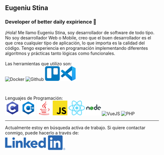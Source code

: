 ## Eugeniu Stina
### Developer of better daily expirience 🚀

¡Hola! Me llamo Eugeniu Stina, soy desarrollador de software de todo tipo.
No soy desarrollador Web o Mobile, creo que el buen desarrollador es el que crea cualquier típo de aplicación, lo que importa es la calidad del código.
Tengo experiencia en programación implementando diferentes algoritmos y prácticas tanto lógicas como funcionales.
<br><br>
Las herramientas que utilizo son:
<br>
<img src="https://www.docker.com/sites/default/files/d8/2019-07/Moby-logo.png" height="48" title="Docker" alt="Docker">
<img src="https://github.githubassets.com/images/modules/logos_page/Octocat.png" height="48" title="Github" alt="Github">
<img src="./trello-mark-blue.png" height="48" title="Trello" alt="Trello">
<img src="./vsc.png" height="48" title="Visual Studio Code" alt="Visual Studio Code">

<br>

Lenguajes de Programación:   
<img src="./c-programming.svg" height="48" title="C" alt="C">
<img src="./c-plus.svg" height="48" title="C++" alt="C++">
<img src="./java.svg" height="48" title="Java" alt="Java">
<img src="./javascript.svg" height="48" title="JavaScript" alt="JavaScript">
<img src="./react.svg" height="48" title="ReactJS" alt="ReactJS">
<img src="./nodejs.svg" height="48" title="NodeJS" alt="NodeJS">
<img src="https://vuejs.org/images/logo.png" height="48" title="VueJS" alt="VueJS">
<img src="https://www.php.net/images/logos/php-logo-bigger.png" height="48" title="PHP" alt="PHP">

---

Actualmente estoy en búsqueda activa de trabajo.
Si quiere contactar conmigo, puede hacerlo a través de:
<br><a href="https://www.linkedin.com/in/estina/"><img src="./LI-Logo.png" height="48" title="Linkedin" alt="Linkedin"></a>


<!--
**xplore93/xplore93** is a ✨ _special_ ✨ repository because its `README.md` (this file) appears on your GitHub profile.

Here are some ideas to get you started:

- 🔭 I’m currently working on ...
- 🌱 I’m currently learning ...
- 👯 I’m looking to collaborate on ...
- 🤔 I’m looking for help with ...
- 💬 Ask me about ...
- 📫 How to reach me: ...
- 😄 Pronouns: ...
- ⚡ Fun fact: ...
-->
